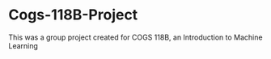 # Cogs-118B-Project

This was a group project created for COGS 118B, an Introduction to Machine Learning
